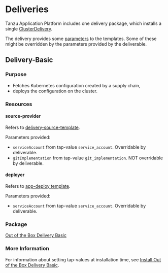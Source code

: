 # Deliveries

Tanzu Application Platform includes one delivery package,
which installs a single [ClusterDelivery](https://cartographer.sh/docs/v0.6.0/reference/deliverable/#clusterdelivery).

The delivery provides some [parameters](https://cartographer.sh/docs/v0.6.0/templating/#parameters)
to the templates.
Some of these might be overridden by the parameters provided by the deliverable.

## Delivery-Basic

### Purpose

- Fetches Kubernetes configuration created by a supply chain,
- deploys the configuration on the cluster.

### Resources

#### source-provider

Refers to [delivery-source-template](ootb-template-reference.hbs.md#delivery-source-template).

Parameters provided:

 - `serviceAccount` from tap-value `service_account`. Overridable by deliverable.
 - `gitImplementation` from tap-value `git_implementation`. NOT overridable by deliverable.

#### deployer

Refers to [app-deploy template](ootb-template-reference.hbs.md#app-deploy).

Parameters provided:

- `serviceAccount` from tap-value `service_account`. Overridable by deliverable.

### Package

[Out of the Box Delivery Basic](ootb-delivery-basic.hbs.md)

### More Information

For information about setting tap-values at installation time, see [Install Out of the Box Delivery Basic](install-ootb-delivery-basic.hbs.md).
